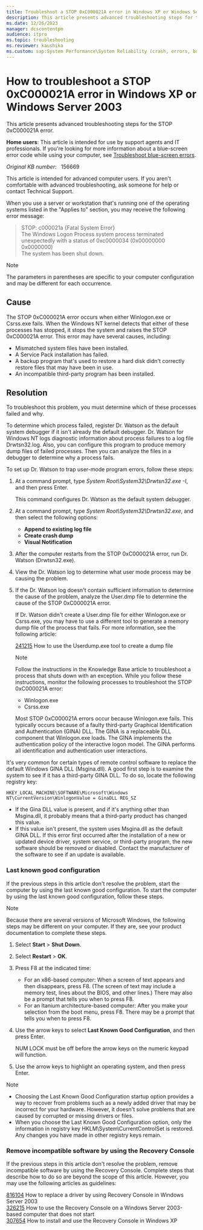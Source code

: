 ```yaml
---
title: Troubleshoot a STOP 0xC000021A error in Windows XP or Windows Server 2003
description: This article presents advanced troubleshooting steps for the STOP 0xC000021A error.
ms.date: 12/26/2023
manager: dcscontentpm
audience: itpro
ms.topic: troubleshooting
ms.reviewer: kaushika
ms.custom: sap:System Performance\System Reliability (crash, errors, bug check or Blue Screen, unexpected reboot), csstroubleshoot
---
```

# How to troubleshoot a STOP 0xC000021A error in Windows XP or Windows Server 2003

This article presents advanced troubleshooting steps for the STOP 0xC000021A error.

**Home users**: This article is intended for use by support agents and IT professionals. If you're looking for more information about a blue-screen error code while using your computer, see [Troubleshoot blue-screen errors](https://windows.microsoft.com/windows-10/troubleshoot-blue-screen-errors).

_Original KB number:_ &nbsp; 156669

This article is intended for advanced computer users. If you aren't comfortable with advanced troubleshooting, ask someone for help or contact Technical Support.

When you use a server or workstation that's running one of the operating systems listed in the "Applies to" section, you may receive the following error message:

> STOP: c000021a {Fatal System Error}  
The Windows Logon Process system process terminated unexpectedly with a status of 0xc0000034 (0x00000000 0x0000000)  
 The system has been shut down.

> [!NOTE]
> The parameters in parentheses are specific to your computer configuration and may be different for each occurrence.

## Cause

The STOP 0xC000021A error occurs when either Winlogon.exe or Csrss.exe fails. When the Windows NT kernel detects that either of these processes has stopped, it stops the system and raises the STOP 0xC000021A error. This error may have several causes, including:

- Mismatched system files have been installed.
- A Service Pack installation has failed.
- A backup program that's used to restore a hard disk didn't correctly restore files that may have been in use.
- An incompatible third-party program has been installed.

## Resolution

To troubleshoot this problem, you must determine which of these processes failed and why.

To determine which process failed, register Dr. Watson as the default system debugger if it isn't already the default debugger. Dr. Watson for Windows NT logs diagnostic information about process failures to a log file Drwtsn32.log. Also, you can configure this program to produce memory dump files of failed processes. Then you can analyze the files in a debugger to determine why a process fails.

To set up Dr. Watson to trap user-mode program errors, follow these steps:

1. At a command prompt, type *System Root\System32\Drwtsn32.exe -I*, and then press Enter.

    This command configures Dr. Watson as the default system debugger.
2. At a command prompt, type *System Root\System32\Drwtsn32.exe*, and then select the following options:

    - **Append to existing log file**  
    - **Create crash dump**  
    - **Visual Notification**  
3. After the computer restarts from the STOP 0xC000021A error, run Dr. Watson (Drwtsn32.exe).
4. View the Dr. Watson log to determine what user mode process may be causing the problem.
5. If the Dr. Watson log doesn't contain sufficient information to determine the cause of the problem, analyze the User.dmp file to determine the cause of the STOP 0xC000021A error.

    If Dr. Watson didn't create a User.dmp file for either Winlogon.exe or Csrss.exe, you may have to use a different tool to generate a memory dump file of the process that fails. For more information, see the following article:

    [241215](https://support.microsoft.com/help/241215) How to use the Userdump.exe tool to create a dump file

    > [!NOTE]
    > Follow the instructions in the Knowledge Base article to troubleshoot a process that shuts down with an exception. While you follow these instructions, monitor the following processes to troubleshoot the STOP 0xC000021A error:
    >
    > - Winlogon.exe
    > - Csrss.exe
    >
    > Most STOP 0xC000021A errors occur because Winlogon.exe fails. This typically occurs because of a faulty third-party Graphical Identification and Authentication (GINA) DLL. The GINA is a replaceable DLL component that Winlogon.exe loads. The GINA implements the authentication policy of the interactive logon model. The GINA performs all identification and authentication user interactions.

It's very common for certain types of remote control software to replace the default Windows GINA DLL (Msgina.dll). A good first step is to examine the system to see if it has a third-party GINA DLL. To do so, locate the following registry key:

`HKEY_LOCAL_MACHINE\SOFTWARE\Microsoft\Windows NT\CurrentVersion\WinlogonValue = GinaDLL REG_SZ`

- If the Gina DLL value is present, and if it's anything other than Msgina.dll, it probably means that a third-party product has changed this value.
- If this value isn't present, the system uses Msgina.dll as the default GINA DLL. If this error first occurred after the installation of a new or updated device driver, system service, or third-party program, the new software should be removed or disabled. Contact the manufacturer of the software to see if an update is available.

### Last known good configuration

If the previous steps in this article don't resolve the problem, start the computer by using the last known good configuration. To start the computer by using the last known good configuration, follow these steps.

> [!NOTE]
> Because there are several versions of Microsoft Windows, the following steps may be different on your computer. If they are, see your product documentation to complete these steps.

1. Select **Start** > **Shut Down**.
2. Select **Restart** > **OK**.
3. Press F8 at the indicated time:
   - For an x86-based computer: When a screen of text appears and then disappears, press F8. (The screen of text may include a memory test, lines about the BIOS, and other lines.) There may also be a prompt that tells you when to press F8.
   - For an Itanium architecture-based computer: After you make your selection from the boot menu, press F8. There may be a prompt that tells you when to press F8.
4. Use the arrow keys to select **Last Known Good Configuration**, and then press Enter.

    NUM LOCK must be off before the arrow keys on the numeric keypad will function.
5. Use the arrow keys to highlight an operating system, and then press Enter.

> [!NOTE]
>
> - Choosing the Last Known Good Configuration startup option provides a way to recover from problems such as a newly added driver that may be incorrect for your hardware. However, it doesn't solve problems that are caused by corrupted or missing drivers or files.
> - When you choose the Last Known Good Configuration option, only the information in registry key HKLM\System\CurrentControlSet is restored. Any changes you have made in other registry keys remain.

### Remove incompatible software by using the Recovery Console

If the previous steps in this article don't resolve the problem, remove incompatible software by using the Recovery Console. Complete steps that describe how to do so are beyond the scope of this article. However, you may use the following articles as guidelines:

[816104](https://support.microsoft.com/help/816104) How to replace a driver by using Recovery Console in Windows Server 2003  
[326215](https://support.microsoft.com/help/326215) How to use the Recovery Console on a Windows Server 2003-based computer that does not start  
[307654](https://support.microsoft.com/help/307654) How to install and use the Recovery Console in Windows XP  
